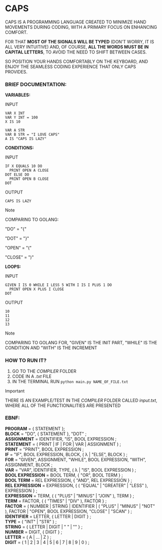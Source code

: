 # CAPS
CAPS IS A PROGRAMMING LANGUAGE CREATED TO MINIMIZE HAND MOVEMENTS DURING CODING, WITH A PRIMARY FOCUS ON ENHANCING COMFORT.

FOR THAT **MOST OF THE SIGNALS WILL BE TYPED** (DON'T WORRY, IT IS ALL VERY INTUITIVE) AND, OF COURSE, **ALL THE WORDS MUST BE IN CAPITAL LETTERS**, TO AVOID THE NEED TO SHIFT BETWEEN CASES. 

SO POSITION YOUR HANDS COMFORTABLY ON THE KEYBOARD, AND ENJOY THE SEAMLESS CODING EXPERIENCE THAT ONLY CAPS PROVIDES.

### BRIEF DOCUMENTATION:

**VARIABLES:**

INPUT
```
VAR X INT
VAR Y INT = 100
X IS 10

VAR A STR
VAR B STR = "I LOVE CAPS"
A IS "CAPS IS LAZY"
```

**CONDITIONS:**

INPUT
```
IF X EQUALS 10 DO
  PRINT OPEN A CLOSE
DOT ELSE DO
  PRINT OPEN B CLOSE
DOT
```

OUTPUT
```
CAPS IS LAZY
```

> [!NOTE]
> COMPARING TO GOLANG:
>
> "DO" = "{"
>
> "DOT" = "}"
>
> "OPEN" = "("
>
> "CLOSE" = ")"

**LOOPS:**

INPUT
```
GIVEN I IS 0 WHILE I LESS 5 WITH I IS I PLUS 1 DO
  PRINT OPEN X PLUS I CLOSE
DOT
```

OUTPUT
```
10
11
12
13
```

> [!NOTE]
> COMPARING TO GOLANG FOR, "GIVEN" IS THE INIT PART, "WHILE" IS THE CONDITION AND "WITH" IS THE INCREMENT 

### HOW TO RUN IT?
  1. GO TO THE _COMPILER_ FOLDER
  2. CODE IN A _.txt_ FILE
  3. IN THE TERMINAL RUN `python main.py NAME_OF_FILE.txt`

> [!IMPORTANT]
> THERE IS AN EXAMPLE/TEST IN THE _COMPILER_ FOLDER CALLED _input.txt_, WHERE ALL OF THE FUNCTIONALITIES ARE PRESENTED

### EBNF:

**PROGRAM** = { STATEMENT };\
**BLOCK** = "DO", { STATEMENT }, "DOT" ;\
**ASSIGNMENT** = IDENTIFIER, "IS", BOOL EXPRESSION ;\
**STATEMENT** = ( PRINT | IF | FOR | VAR | ASSIGNMENT ) ;\
**PRINT** = "PRINT", BOOL EXPRESSION ;\
**IF** = "IF", BOOL EXPRESSION, BLOCK, ( λ | "ELSE", BLOCK ) ;\
**FOR** = "GIVEN", ASSIGNMENT, "WHILE", BOOL EXPRESSION, "WITH", ASSIGNMENT, BLOCK ;\
**VAR** = "VAR", IDENTIFIER, TYPE, ( λ | "IS", BOOL EXPRESSION ) ;\
**BOOL EXPRESSION** = BOOL TERM, { "OR", BOOL TERM } ;\
**BOOL TERM** = REL EXPRESSION, { "AND", REL EXPRESSION } ;\
**REL EXPRESSION** = EXPRESSION, { ( "EQUAL" | "GREATER" | "LESS" ), EXPRESSION } ;\
**EXPRESSION** = TERM, { ( "PLUS" | "MINUS" | "JOIN" ), TERM } ;\
**TERM** = FACTOR, { ( "TIMES" | "DIV" ), FACTOR } ;\
**FACTOR** = ( NUMBER | STRING | IDENTIFIER | ( "PLUS" | "MINUS" | "NOT" ), FACTOR | "OPEN", BOOL EXPRESSION, "CLOSE" | "SCAN" ) ;\
**IDENTIFIER** = LETTER, { LETTER | DIGIT } ;\
**TYPE** = ( "INT" | "STR" ) ;\
**STRING** = { LETTER | DIGIT | " " | "" } ;\
**NUMBER** = DIGIT, { DIGIT } ;\
**LETTER** = ( A | ... | Z ) ;\
**DIGIT** = ( 1 | 2 | 3 | 4 | 5 | 6 | 7 | 8 | 9 | 0 ) ;

